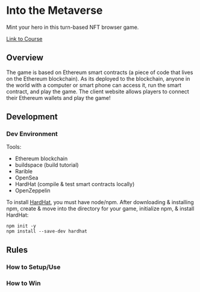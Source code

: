 # Into the Metaverse
Mint your hero in this turn-based NFT browser game.

[Link to Course](https://app.buildspace.so/courses/CO5cc2751b-e878-41c4-99fa-a614dc910ee9/lessons/LEc40235e7-8135-4e55-8b7c-6b17ffd15cbd)

## Overview
The game is based on Ethereum smart contracts (a piece of code that lives on the Ethereum blockchain). As its deployed to the blockchain, anyone in the world with a computer or smart phone can access it, run the smart contract, and play the game. The client website allows players to connect their Ethereum wallets and play the game!

## Development
### Dev Environment
Tools:
* Ethereum blockchain
* buildspace (build tutorial)
* Rarible
* OpenSea
* HardHat (compile & test smart contracts locally)
* OpenZeppelin

To install [HardHat](https://hardhat.org/tutorial/setting-up-the-environment.html), you must have node/npm. After downloading & installing npm, create & move into the directory for your game, initialize npm, & install HardHat:
```
npm init -y
npm install --save-dev hardhat
```

## Rules

### How to Setup/Use

### How to Win



